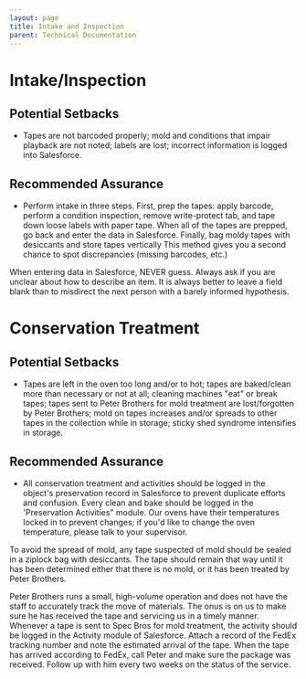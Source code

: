 ```yaml
---
layout: page
title: Intake and Inspection
parent: Technical Documentation
---
```


# Intake/Inspection

## Potential Setbacks

* Tapes are not barcoded properly; mold and conditions that impair playback are not noted; labels are lost; incorrect information is logged into Salesforce.

## Recommended Assurance

* Perform intake in three steps. First, prep the tapes: apply barcode, perform a condition inspection, remove write-protect tab, and tape down loose labels with paper tape. When all of the tapes are prepped, go back and enter the data in Salesforce. Finally, bag moldy tapes with desiccants and store tapes vertically This method gives you a second chance to spot discrepancies (missing barcodes, etc.)

When entering data in Salesforce, NEVER guess. Always ask if you are unclear about how to describe an item. It is always better to leave a field blank than to misdirect the next person with a barely informed hypothesis.

# Conservation Treatment

## Potential Setbacks

* Tapes are left in the oven too long and/or to hot; tapes are baked/clean more than necessary or not at all; cleaning machines "eat" or break tapes; tapes sent to Peter Brothers for mold treatment are lost/forgotten by Peter Brothers; mold on tapes increases and/or spreads to other tapes in the collection while in storage; sticky shed syndrome intensifies in storage.

## Recommended Assurance

* All conservation treatment and activities should be logged in the object's preservation record in Salesforce to prevent duplicate efforts and confusion. Every clean and bake should be logged in the 'Preservation Activities" module. Our ovens have their temperatures locked in to prevent changes; if you'd like to change the oven temperature, please talk to your supervisor.

To avoid the spread of mold, any tape suspected of mold should be sealed in a ziplock bag with desiccants. The tape should remain that way until it has been determined either that there is no mold, or it has been treated by Peter Brothers.

Peter Brothers runs a small, high-volume operation and does not have the staff to accurately track the move of materials. The onus is on us to make sure he has received the tape and servicing us in a timely manner. Whenever a tape is sent to Spec Bros for mold treatment, the activity should be logged in the Activity module of Salesforce. Attach a record of the FedEx tracking number and note the estimated arrival of the tape. When the tape has arrived according to FedEx, call Peter and make sure the package was received. Follow up with him every two weeks on the status of the service.
